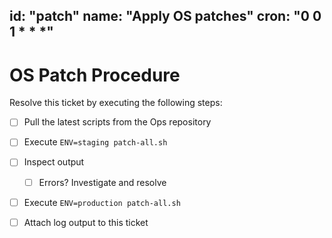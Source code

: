 id: "patch"
name: "Apply OS patches"
cron: "0 0 1 * * *"
---

# OS Patch Procedure

Resolve this ticket by executing the following steps:

- [ ] Pull the latest scripts from the Ops repository
- [ ] Execute `ENV=staging patch-all.sh`
- [ ] Inspect output
    - [ ] Errors? Investigate and resolve
- [ ] Execute `ENV=production patch-all.sh`
- [ ] Attach log output to this ticket



